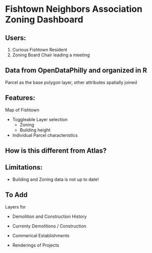 # Fishtown Neighbors Association Zoning Dashboard

## Users: 
1. Curious Fishtown Resident
2. Zoning Board Chair leading a meeting

## Data from OpenDataPhilly and organized in R
Parcel as the base polygon layer, other attributes spatially joined

## Features:
Map of Fishtown
  - Toggleable Layer selection
     - Zoning
     - Building height
  - Individual Parcel characteristics
   

## How is this different from Atlas? 

## Limitations:
  - Building and Zoning data is not up to date!

## To Add

Layers for
  - Demolition and Construction History
  - Currenty Demolitions / Construction
  - Commerical Establishments
  
  - Renderings of Projects
